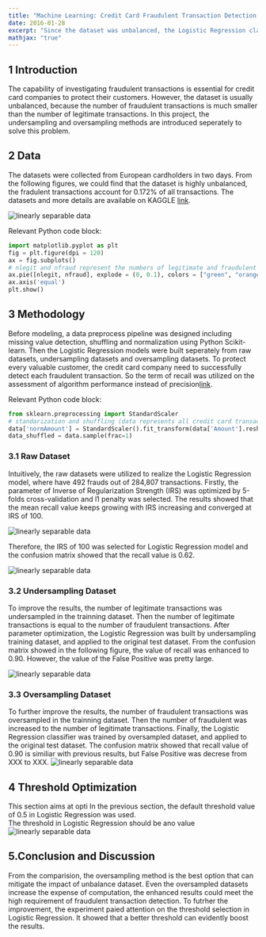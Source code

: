 ```yaml
---
title: "Machine Learning: Credit Card Fraudulent Transaction Detection using Python"
date: 2016-01-28
excerpt: "Since the dataset was unbalanced, the Logistic Regression classifier was implemented by both of undersampling and oversampling datasets to detect fraudulent transactions."
mathjax: "true"
---
```

## 1 Introduction
The capability of investigating fraudulent transactions is essential for credit card companies to protect their customers. However, the dataset is usually unbalanced, because the number of fraudulent transactions is much smaller than the number of legitimate transactions. In this project, the undersampling and oversampling methods are introduced seperately to solve this problem. 
  
## 2 Data  
The datasets were collected from European cardholders in two days. From the following figures, we could find that the dataset is highly unbalanced, the fradulent transactions account for 0.172% of all transactions. The datasets and more details are available on KAGGLE [link](https://www.kaggle.com/mlg-ulb/creditcardfraud).

<img src="{{ site.url }}{{ site.baseurl }}/images/ml_creditcard/1_1.png" alt="linearly separable data">

Relevant Python code block:
```python
import matplotlib.pyplot as plt
fig = plt.figure(dpi = 120)
ax = fig.subplots()
# nlegit and nfraud represent the numbers of legitimate and fraudulent transactions
ax.pie([nlegit, nfraud], explode = (0, 0.1), colors = ["green", "orange"], labels = ('Normal Transactions','Fraudulent Transactions'), autopct='%0.3f%%', shadow=False, startangle=135)
ax.axis('equal')
plt.show()
```

## 3 Methodology
Before modeling, a data preprocess pipeline was designed including missing value detection, shuffling and normalization using Python Scikit-learn. Then the Logistic Regression models were built seperately from raw datasets, undersampling datasets and oversampling datasets. To protect every valuable customer, the credit card company need to successfully detect each fraudulent transaction. So the term of recall was utilized on the assessment of algorithm performance instead of precision[link](http://scikit-learn.org/stable/auto_examples/model_selection/plot_precision_recall.html). 

Relevant Python code block:
```python
from sklearn.preprocessing import StandardScaler
# standarization and shuffling (data represents all credit card transactions)
data['normAmount'] = StandardScaler().fit_transform(data['Amount'].reshape(-1,1))
data_shuffled = data.sample(frac=1)
```

### 3.1 Raw Dataset
Intuitively, the raw datasets were utilized to realize the Logistic Regression model, where have 492 frauds out of 284,807 transactions. Firstly, the parameter of Inverse of Regularization Strength (IRS) was optimized by 5-folds cross-validation and l1 penalty was selected. The results showed that the mean recall value keeps growing with IRS increasing and converged at IRS of 100. 

<img src="{{ site.url }}{{ site.baseurl }}/images/ml_creditcard/2_1_cparam.png" alt="linearly separable data">

Therefore, the IRS of 100 was selected for Logistic Regression model and the confusion matrix showed that the recall value is 0.62. 

<img src="{{ site.url }}{{ site.baseurl }}/images/ml_creditcard/2_1.png" alt="linearly separable data">

### 3.2 Undersampling Dataset
To improve the results, the number of legitimate transactions was undersampled in the trainning dataset. Then the number of legitimate transactions is equal to the number of fraudulent transactions. After parameter optimization, the Logistic Regression was built by undersampling training dataset, and applied to the original test dataset. From the confusion matrix showed in the following figure, the value of recall was enhanced to 0.90. However, the value of the False Positive was pretty large. 

<img src="{{ site.url }}{{ site.baseurl }}/images/ml_creditcard/2_2.png" alt="linearly separable data">

### 3.3 Oversampling Dataset
To further improve the results, the number of fraudulent transactions was oversampled in the trainning dataset. Then the number of fraudulent was increased to the number of legitimate transactions. Finally, the Logistic Regression classifier was trained by oversampled dataset, and applied to the original test dataset. The confusion matrix showed that recall value of 0.90 is similiar with previous results, but False Positive was decrese from XXX to XXX.
<img src="{{ site.url }}{{ site.baseurl }}/images/ml_creditcard/2_3.png" alt="linearly separable data">

## 4 Threshold Optimization
This section aims at opti
In the previous section, the default threshold value of 0.5 in Logistic Regression was used.  
The threshold in Logistic Regression should be ano value 
<img src="{{ site.url }}{{ site.baseurl }}/images/ml_creditcard/3_1.png" alt="linearly separable data">

## 5.Conclusion and Discussion
From the comparision, the oversampling method is the best option that can mitigate the impact of unbalance dataset. Even the oversampled datasets increase the expense of computation, the enhanced results could meet the high requirement of fraudulent transaction detection. To futrher the improvement, the experiment paied attention on the threshold selection in Logistic Regression. It showed that a better threshold can evidently boost the results. 
